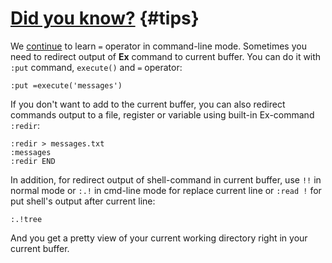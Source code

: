 # [Did you know?](#tips) {#tips}

We [continue](https://this-week-in-neovim.org/2023/Jan/16#tips) to learn `=` operator in command-line mode. Sometimes you need to redirect output of **Ex** command to current buffer.
You can do it with `:put` command, `execute()` and `=` operator:

```
:put =execute('messages')
```

If you don't want to add to the current buffer, you can also redirect commands output to a file, register or variable using built-in Ex-command `:redir`:

```
:redir > messages.txt
:messages
:redir END
```

In addition, for redirect output of shell-command in current buffer, use `!!` in normal mode or `:.!` in cmd-line mode for replace current line or `:read !` for put shell's output after current line:

```
:.!tree
```

And you get a pretty view of your current working directory right in your current buffer.
